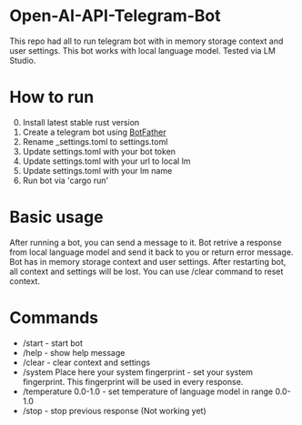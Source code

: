 # Open-AI-API-Telegram-Bot

This repo had all to run telegram bot with in memory storage context and user settings.
This bot works with local language model. Tested via LM Studio.

# How to run

0. Install latest stable rust version
1. Create a telegram bot using [BotFather](https://t.me/BotFather)
2. Rename _settings.toml to settings.toml
3. Update settings.toml with your bot token
4. Update settings.toml with your url to local lm
5. Update settings.toml with your lm name
6. Run bot via 'cargo run'

# Basic usage

After running a bot, you can send a message to it.
Bot retrive a response from local language model and send it back to you or return error message.
Bot has in memory storage context and user settings. After restarting bot, all context and settings will be lost.
You can use /clear command to reset context.

# Commands

- /start - start bot
- /help - show help message
- /clear - clear context and settings
- /system Place here your system fingerprint - set your system fingerprint. This fingerprint will be used in every response.
- /temperature 0.0-1.0 - set temperature of language model in range 0.0-1.0
- /stop - stop previous response (Not working yet)
